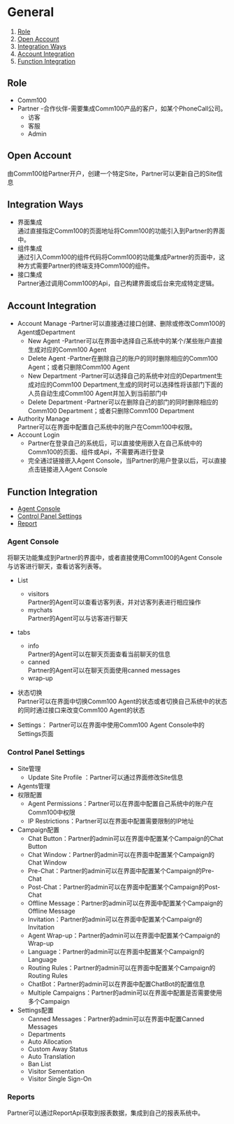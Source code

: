 # General
1. [Role](#role)
2. [Open Account](#setup-site)
3. [Integration Ways](#integration-ways)
4. [Account Integration](#account-integration)
5. [Function Integration](#function-integration)

## Role
  - Comm100 
  - Partner -合作伙伴-需要集成Comm100产品的客户，如某个PhoneCall公司。
    + 访客 
    + 客服
    + Admin

## Open Account
   由Comm100给Partner开户，创建一个特定Site，Partner可以更新自己的Site信息

## Integration Ways
  - 界面集成  
     通过直接指定Comm100的页面地址将Comm100的功能引入到Partner的界面中。
  - 组件集成    
     通过引入Comm100的组件代码将Comm100的功能集成Partner的页面中，这种方式需要Partner的终端支持Comm100的组件。
  - 接口集成   
     Partner通过调用Comm100的Api，自己构建界面或后台来完成特定逻辑。

## Account Integration
  - Account Manage -Partner可以直接通过接口创建、删除或修改Comm100的Agent或Department
     + New Agent -Partner可以在界面中选择自己系统中的某个/某些账户直接生成对应的Comm100 Agent
     + Delete Agent -Partner在删除自己的账户的同时删除相应的Comm100 Agent；或者只删除Comm100 Agent
     + New Department -Partner可以选择自己的系统中对应的Department生成对应的Comm100 Department,生成的同时可以选择性将该部门下面的人员自动生成Comm100 Agent并加入到当前部门中
     + Delete Department -Partner可以在删除自己的部门的同时删除相应的Comm100 Department；或者只删除Comm100 Department    
  - Authority Manage  
    Partner可以在界面中配置自己系统中的账户在Comm100中权限。
  - Account Login
     - Partner在登录自己的系统后，可以直接使用嵌入在自己系统中的Comm100的页面、组件或Api，不需要再进行登录
     - 完全通过链接嵌入Agent Console，当Partner的用户登录以后，可以直接点击链接进入Agent Console


## Function Integration
  - [Agent Console](#agent-console)
  - [Control Panel Settings](#control-panel-settings)
  - [Report](#report)

### Agent Console
  将聊天功能集成到Partner的界面中，或者直接使用Comm100的Agent Console与访客进行聊天，查看访客列表等。
+ List
     * visitors   
         Partner的Agent可以查看访客列表，并对访客列表进行相应操作
     * mychats    
         Partner的Agent可以与访客进行聊天
+ tabs
     * info  
         Partner的Agent可以在聊天页面查看当前聊天的信息
     * canned   
         Partner的Agent可以在聊天页面使用canned messages
     * wrap-up
+ 状态切换  
   Partner可以在界面中切换Comm100 Agent的状态或者切换自己系统中的状态的同时通过接口来改变Comm100 Agent的状态

+ Settings： Partner可以在界面中使用Comm100 Agent Console中的Settings页面

### Control Panel Settings
   - Site管理
     + Update Site Profile ：Partner可以通过界面修改Site信息
   - Agents管理
   - 权限配置
     + Agent Permissions：Partner可以在界面中配置自己系统中的账户在Comm100中权限
     + IP Restrictions：Partner可以在界面中配置需要限制的IP地址
   - Campaign配置
     + Chat Button：Partner的admin可以在界面中配置某个Campaign的Chat Button
     + Chat Window：Partner的admin可以在界面中配置某个Campaign的Chat Window
     + Pre-Chat：Partner的admin可以在界面中配置某个Campaign的Pre-Chat
     + Post-Chat：Partner的admin可以在界面中配置某个Campaign的Post-Chat
     + Offline Message：Partner的admin可以在界面中配置某个Campaign的Offline Message
     + Invitation：Partner的admin可以在界面中配置某个Campaign的Invitation
     + Agent Wrap-up：Partner的admin可以在界面中配置某个Campaign的Wrap-up
     + Language：Partner的admin可以在界面中配置某个Campaign的Language
     + Routing Rules：Partner的admin可以在界面中配置某个Campaign的Routing Rules
     + ChatBot：Partner的admin可以在界面中配置ChatBot的配置信息
     + Multiple Campaigns：Partner的admin可以在界面中配置是否需要使用多个Campaign
   - Settings配置
     + Canned Messages：Partner的admin可以在界面中配置Canned Messages
     + Departments
     + Auto Allocation
     + Custom Away Status
     + Auto Translation
     + Ban List
     + Visitor Sementation
     + Visitor Single Sign-On  
     
### Reports
  Partner可以通过ReportApi获取到报表数据，集成到自己的报表系统中。
